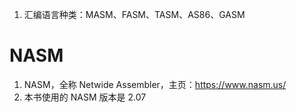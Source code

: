 1. 汇编语言种类：MASM、FASM、TASM、AS86、GASM

# NASM
1. NASM，全称 Netwide Assembler，主页：https://www.nasm.us/
2. 本书使用的 NASM 版本是 2.07
